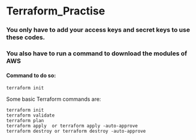 # Terraform_Practise

<h3> You only have to add your  <bold> <italic> access keys </italic> </bold> and <bold> <italics> secret keys </italics> </bold> to use these codes. </h3>

<h3> You also have to run a command to download the modules of AWS </h3>

<h4> Command to do so: </h4>

```
terraform init
```

Some basic Terraform commands are:
```
terraform init
terraform validate
terraform plan
terraform apply  or terraform apply -auto-approve
terraform destroy or terraform destroy -auto-approve
```
